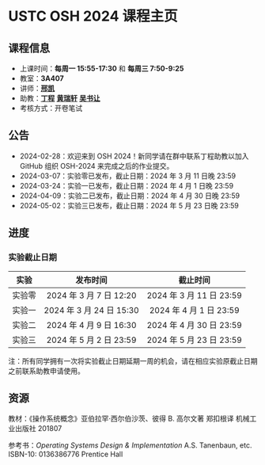 # USTC OSH 2024 课程主页

## 课程信息

- 上课时间：**每周一 15:55-17:30** 和 **每周三 7:50-9:25**
- 教室：**3A407**
- 讲师：[**邢凯**](mailto:kxing@ustc.edu.cn)
- 助教：[**丁程**](mailto:dingcheng@mail.ustc.edu.cn) [**黄瑞轩**](mailto:sprout@mail.ustc.edu.cn) [**吴书让**](mailto:wu_sr@mail.ustc.edu.cn)
- 考核方式：开卷笔试

## 公告

- 2024-02-28：欢迎来到 OSH 2024！新同学请在群中联系丁程助教以加入 GitHub 组织 OSH-2024 来完成之后的作业提交。
- 2024-03-07：实验零已发布，截止日期：2024 年 3 月 11 日晚 23:59
- 2024-03-24：实验一已发布，截止日期：2024 年 4 月 1 日晚 23:59
- 2024-04-09：实验二已发布，截止日期：2024 年 4 月 30 日晚 23:59
- 2024-05-02：实验三已发布，截止日期：2024 年 5 月 23 日晚 23:59

## 进度

### 实验截止日期

|  实验  |         发布时间         |         截止时间         |
| :----: | :----------------------: | :----------------------: |
| 实验零 | 2024 年 3 月 7 日 12:20  | 2024 年 3 月 11 日 23:59 |
| 实验一 | 2024 年 3 月 24 日 15:30 | 2024 年 4 月 1 日 23:59  |
| 实验二 | 2024 年 4 月 9 日 16:30  | 2024 年 4 月 30 日 23:59 |
| 实验三 | 2024 年 5 月 2 日 23:59  | 2024 年 5 月 23 日 23:59 |

注：所有同学拥有一次将实验截止日期延期一周的机会，请在相应实验原截止日期之前联系助教申请使用。

## 资源

教材：《操作系统概念》亚伯拉罕·西尔伯沙茨、彼得 B. 高尔文著 郑扣根译 机械工业出版社 201807

参考书：_Operating Systems Design & Implementation_ A.S. Tanenbaun, etc. ISBN-10: 0136386776 Prentice Hall
